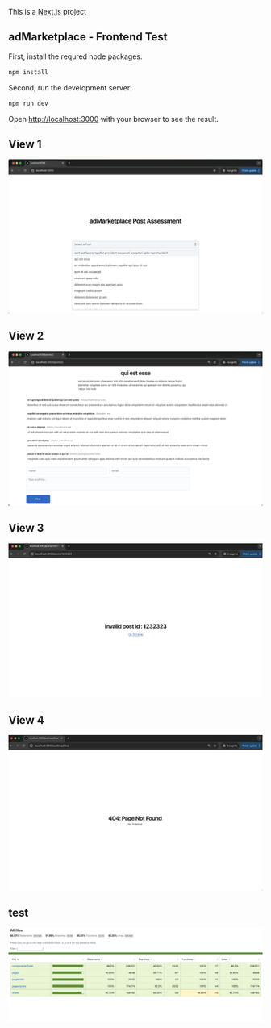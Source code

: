 This is a [Next.js](https://nextjs.org/) project

## adMarketplace - Frontend Test

First, install the requred node packages:

```bash
npm install
```

Second, run the development server:

```bash
npm run dev
```

Open [http://localhost:3000](http://localhost:3000) with your browser to see the result.

## View 1

![Alt text](images/view_1.png)

## View 2

![Alt text](images/view_2.png)

## View 3

![Alt text](images/view_3.png)

## View 4

![Alt text](images/view_4.png)

## test

![Alt text](images/test_coverage.png)
